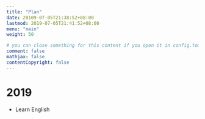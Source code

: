 ```yaml
---
title: "Plan"
date: 20109-07-05T21:38:52+08:00
lastmod: 2019-07-05T21:41:52+08:00
menu: "main"
weight: 50

# you can close something for this content if you open it in config.toml.
comment: false
mathjax: false
contentCopyright: false
---
```


# 2019
- Learn English
